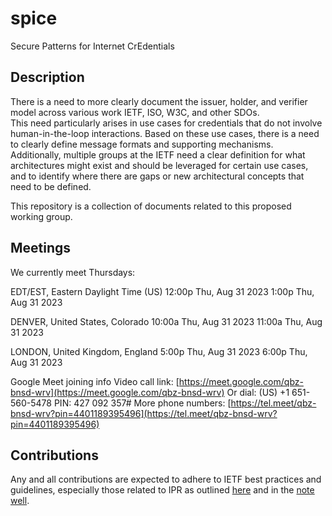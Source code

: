 # spice
Secure Patterns for Internet CrEdentials

## Description 
There is a need to more clearly document the issuer, holder, and verifier model across various work IETF, ISO, W3C, and other SDOs.  
This need particularly arises in use cases for credentials that do not involve human-in-the-loop interactions.
Based on these use cases, there is a need to clearly define message formats and supporting mechanisms.  
Additionally, multiple groups at the IETF need a clear definition for what architectures might exist and should be leveraged for certain use cases, and to identify where there are gaps or new architectural concepts that need to be defined.

This repository is a collection of documents related to this proposed working group.

## Meetings

We currently meet Thursdays:

EDT/EST, Eastern Daylight Time (US) 
12:00p	Thu, Aug 31 2023
1:00p	Thu, Aug 31 2023

DENVER, United States, Colorado
10:00a	Thu, Aug 31 2023
11:00a	Thu, Aug 31 2023

LONDON, United Kingdom, England
5:00p	Thu, Aug 31 2023
6:00p	Thu, Aug 31 2023

Google Meet joining info
Video call link: [https://meet.google.com/qbz-bnsd-wrv](https://meet.google.com/qbz-bnsd-wrv)
Or dial: ‪(US) +1 651-560-5478‬ PIN: ‪427 092 357‬#
More phone numbers: [https://tel.meet/qbz-bnsd-wrv?pin=4401189395496](https://tel.meet/qbz-bnsd-wrv?pin=4401189395496)

## Contributions

Any and all contributions are expected to adhere to IETF best practices and guidelines,
especially those related to IPR as outlined [here](https://www.ietf.org/standards/ipr/) and 
in the [note well](https://www.ietf.org/about/note-well/).
